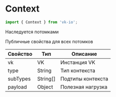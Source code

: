 # Context

```js
import { Context } from 'vk-io';
```

Наследуется потомками

Публичные свойства для всех потомков

| Свойство | Тип      | Описание          |
|----------|----------|-------------------|
| vk       | VK       | Инстанция VK      |
| type     | String   | Тип контекста     |
| subTypes | String[] | Подтипы контекста |
| payload  | Object   | Полезная нагрузка |
